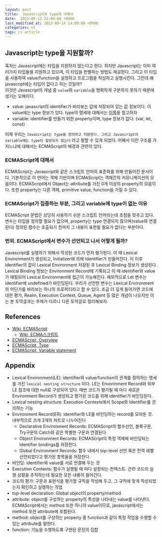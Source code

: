 ```yaml
---
layout: post
title:  Javascript와 type에 대해서
date:  2023-09-13 22:00:00 +0900
last_modified_at: 2023-09-14 14:00:00 +0900
categories: cs
tags: cs article
---
```


## Javascript는 type을 지원할까?

혹자는 Javascript에는 타입을 지원하지 않는다고 한다. 하지만 Javascript는 이미 여러가지 타입들을 지원하고 있으며, 이 타입을 판별하는 방법도 제공한다. 그리고 이 타입을 사용하여 value/function을 설정하고 프로그램을 작성하고 실행시킨다. 그런데 왜 javascript에는 타입이 없다고 하는 것일까?  
이것은 Javascript의 개념 중 `value`와 `variable`을 명확하게 구분하지 못하기 때문에 생기는 오해이다.

- value: javascript의 identifier가 바라보는 값에 저장되어 있는 값 정보이다. 이 value에는 type 정보가 있다. type의 명세에 대해서는 [이쪽](https://262.ecma-international.org/10.0/#sec-type)을 참고하자
- variable: identifier를 만들기 위한 property이며, type 정보가 없다. (var, let, const)

이제 우리는 `Javascript는 type을 정의하고 지원한다. 그리고 Javascript의 variable에는 type이 할당되지 않는다` 라고 말할 수 있게 되었다. 어째서 이런 구조를 가지느냐에 대해서는 ECMAScript의 배경과 관련이 있다.

### ECMAScript에 대해서

ECMAScript는 Javascript와 같은 스크립트 언어의 표준화를 위해 만들어진 문서이다. 기본적으로 이 언어는 객체 기반이며 ECMAScript는 객체간의 커뮤니케이션의 모음이다. ECMAScript에서 Object는  attribute를 가진 0개 이상의 property의 모음이다. 또한 property는 다른 객체, primitive value, function을 가질 수 있다.  

### ECMAScript가 집중하는 부분, 그리고 variable에 type이 없는 이유

ECMAScript 문법은 상당히 사용하기 쉬운 스크립트 언어라는데 초점을 맞추고 있다. 변수는 타입을 정의할 필요가 없으며, property는 type 연결되지 않으며(value와 연결된다) 정의된 함수는 호출되기 전까지 그 내용이 표현될 필요가 없다는 부분이다.  

### 번외. ECMAScript에서 변수가 선언되고 나서 어떻게 될까?

Javascript를 실행하기 위해서 작성된 코드가 먼저 평가된다. 이 때 Lexical Environment가 생성되고, Initializer에 의해 Identifier가 만들어진다. 이 이후 Identifier의 값이 Lexical Environment 저장된 후 Lexical Binding 정보가 생성된다. Lexical Binding 정보는 Environment Record에 기록되고 이 때 identifier와 value가 매핑되어 Lexical Environment에 접근이 가능해진다. 예외적으로 Let 변수는 identifier에 undefined가 바인딩된다.
우리가 선언한 변수는 Lexical Environment의 어딘가를 바라보는 하나의 프로퍼티라고 할 수 있다. 조금 더 깊게 들어가면 코드에 대한 평가, Realm, Execution Context, Queue, Agent 등 많은 개념이 나오지만 이는 본 토막글과는 주제가 다르니 다른 토막글로 정리해보자.

## References

- [Wiki, ECMAScript](https://en.wikipedia.org/wiki/ECMAScript)
  - [Wiki, ECMA스크립트](https://ko.wikipedia.org/wiki/ECMA%EC%8A%A4%ED%81%AC%EB%A6%BD%ED%8A%B8)
- [ECMAScript, Overview](https://262.ecma-international.org/10.0/#sec-ecmascript-overview)
- [ECMAScript, Type](https://262.ecma-international.org/10.0/#sec-type)
- [ECMAScript, Variable statement](https://262.ecma-international.org/10.0/#sec-declarations-and-the-variable-statement)

## Appendix

- Lexical Environment(LE): identifier와 value/function의 관계를 정의하는 명세를 가진 `lexical nesting structure` 이다. LE는 Envorinment Record와 외부 LE 참조에 대한 null로 구성되어 있다. 매번 코드가 평가될 때 마다 새로운 Environment Record가 생성되고 평가된 코드를 위해 identifier가 바인딩된다.
- Lexical nesting structure: Execution Contexts에서 Scope와 Identifier를 관리하는 기능
- Environment Record(ER): identifier와 LE를 바인딩하는 record를 모아둔 것. 내부적으로 크게 3개의 파트로 나누어진다
  - Declarative Environment Records: ECMAScript의 함수선언, 블록구문, Try구문의 Catch와 같은 특별한 구문과 연결된다
  - Object Environment Records: ECMAScript의 특정 객체에 바인딩되는 Identifier bindings를 저장한다.
  - Global Environment Records: 함수 내에서 top-level 선언 혹은 전역 레벨 선언되었다고 평가된 항목들을 저장한다.
- 바인딩: identifier와 value를 서로 연결해 두는 것
- Execution Contexts: 함수가 실행될 때 마다 설정되는 컨텍스트. 관련 코드의 실행 상황을 추적하는데 필요한 모든 내용이 들어간다.
- 코드의 평가: 구문과 표현식을 평가할 규칙을 작성해 두고, 그 규칙에 맞게 작성되었는지 확인하고 실행하는 작업
- top-level declaration: Global object의 property/method
- attribute: object를 구성하는 property의 특성을 나타내는 value를 나타낸다. ECMAScript에서는 method 또한 하나의 value이므로, javascript에서는 method 또한 attribute에 포함된다.
- method: object를 구성하는 property 중 function과 같이 특정 작업을 수행할 수 있는 attribute를 말한다.
- function: 기능을 수행하도록 구현된 문장의 집합

